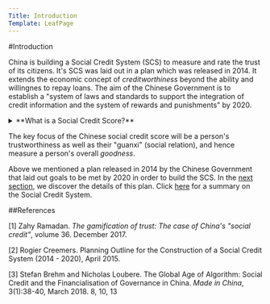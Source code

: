 ```yaml
---
Title: Introduction
Template: LeafPage
---
```

#Introduction

China is building a Social Credit System (SCS) to measure and rate the trust of its citizens. It's SCS was laid out in a plan which was released in 2014.
It extends the economic concept of *creditworthiness* beyond the ability and willingnes to repay loans. 
The aim of the Chinese Government is to establish a "system of laws and standards to support the integration of credit information and the system of rewards and punishments" by 2020. 

<details markdown="1"><summary markdown = "1">**What is a Social Credit Score?**</summary>
A social credit score can be defined as a rating for the consumer calculated by their "position in a social structure based on esteem that is bestowed by others."
</details>

The key focus of the Chinese social credit score will be a person's trustworthiness as well as their "guanxi" (social relation), and hence measure a person's overall *goodness*.

Above we mentioned a plan released in 2014 by the Chinese Government that laid out goals to be met by 2020 in order to build the SCS. In the [next section](https://cueimps.soc.srcf.net/course/course/credit-scores/Social_Credit_Scores/china/plan), we discover the details of this plan. 
Click [here](https://cueimps.soc.srcf.net/course/course/credit-scores/Social_Credit_Scores/china/summary) for a summary on the Social Credit System.

##References

[1] Zahy Ramadan. *The gamification of trust: The case of China's "social credit"*, volume 36. December 2017. 

[2] Rogier Creemers. Planning Outline for the Construction of a Social Credit System (2014 - 2020), April 2015. 

[3] Stefan Brehm and Nicholas Loubere. The Global Age of Algorithm: Social Credit and the Financialisation of Governance in China. *Made in China*, 3(1):38-40, March 2018. 
8, 10, 13
